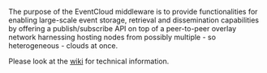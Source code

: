 The purpose of the EventCloud middleware is to provide functionalities for enabling large-scale event storage, retrieval and dissemination capabilities by offering a publish/subscribe API on top of a peer-to-peer overlay network harnessing hosting nodes from possibly multiple - so heterogeneous - clouds at once.

Please look at the [wiki](https://bitbucket.org/eventcloud/eventcloud/wiki/Home) for technical information.